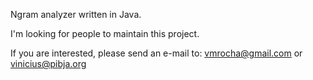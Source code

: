 Ngram analyzer written in Java.

I'm looking for people to maintain this project.

If you are interested, please send an e-mail to: [vmrocha@gmail.com](mailto:vmrocha@gmail.com) or [vinicius@pibja.org](mailto:vinicius@pibja.org)